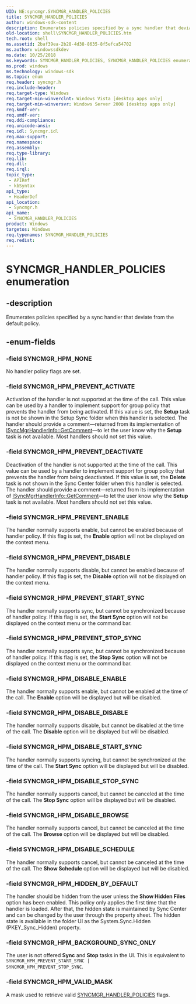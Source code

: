```yaml
---
UID: NE:syncmgr.SYNCMGR_HANDLER_POLICIES
title: SYNCMGR_HANDLER_POLICIES
author: windows-sdk-content
description: Enumerates policies specified by a sync handler that deviate from the default policy.
old-location: shell\SYNCMGR_HANDLER_POLICIES.htm
tech.root: shell
ms.assetid: 2baf39ea-2b28-4d38-8635-8f5efca54702
ms.author: windowssdkdev
ms.date: 10/25/2018
ms.keywords: SYNCMGR_HANDLER_POLICIES, SYNCMGR_HANDLER_POLICIES enumeration [Windows Shell], SYNCMGR_HPM_BACKGROUND_SYNC_ONLY, SYNCMGR_HPM_DISABLE_BROWSE, SYNCMGR_HPM_DISABLE_DISABLE, SYNCMGR_HPM_DISABLE_ENABLE, SYNCMGR_HPM_DISABLE_SCHEDULE, SYNCMGR_HPM_DISABLE_START_SYNC, SYNCMGR_HPM_DISABLE_STOP_SYNC, SYNCMGR_HPM_HIDDEN_BY_DEFAULT, SYNCMGR_HPM_NONE, SYNCMGR_HPM_PREVENT_ACTIVATE, SYNCMGR_HPM_PREVENT_DEACTIVATE, SYNCMGR_HPM_PREVENT_DISABLE, SYNCMGR_HPM_PREVENT_ENABLE, SYNCMGR_HPM_PREVENT_START_SYNC, SYNCMGR_HPM_PREVENT_STOP_SYNC, SYNCMGR_HPM_VALID_MASK, shell.SYNCMGR_HANDLER_POLICIES, shell_SYNCMGR_HANDLER_POLICIES, syncmgr/SYNCMGR_HANDLER_POLICIES, syncmgr/SYNCMGR_HPM_BACKGROUND_SYNC_ONLY, syncmgr/SYNCMGR_HPM_DISABLE_BROWSE, syncmgr/SYNCMGR_HPM_DISABLE_DISABLE, syncmgr/SYNCMGR_HPM_DISABLE_ENABLE, syncmgr/SYNCMGR_HPM_DISABLE_SCHEDULE, syncmgr/SYNCMGR_HPM_DISABLE_START_SYNC, syncmgr/SYNCMGR_HPM_DISABLE_STOP_SYNC, syncmgr/SYNCMGR_HPM_HIDDEN_BY_DEFAULT, syncmgr/SYNCMGR_HPM_NONE, syncmgr/SYNCMGR_HPM_PREVENT_ACTIVATE, syncmgr/SYNCMGR_HPM_PREVENT_DEACTIVATE, syncmgr/SYNCMGR_HPM_PREVENT_DISABLE, syncmgr/SYNCMGR_HPM_PREVENT_ENABLE, syncmgr/SYNCMGR_HPM_PREVENT_START_SYNC, syncmgr/SYNCMGR_HPM_PREVENT_STOP_SYNC, syncmgr/SYNCMGR_HPM_VALID_MASK
ms.prod: windows
ms.technology: windows-sdk
ms.topic: enum
req.header: syncmgr.h
req.include-header: 
req.target-type: Windows
req.target-min-winverclnt: Windows Vista [desktop apps only]
req.target-min-winversvr: Windows Server 2008 [desktop apps only]
req.kmdf-ver: 
req.umdf-ver: 
req.ddi-compliance: 
req.unicode-ansi: 
req.idl: Syncmgr.idl
req.max-support: 
req.namespace: 
req.assembly: 
req.type-library: 
req.lib: 
req.dll: 
req.irql: 
topic_type:
 - APIRef
 - kbSyntax
api_type:
 - HeaderDef
api_location:
 - Syncmgr.h
api_name:
 - SYNCMGR_HANDLER_POLICIES
product: Windows
targetos: Windows
req.typenames: SYNCMGR_HANDLER_POLICIES
req.redist: 
---
```


# SYNCMGR_HANDLER_POLICIES enumeration


## -description


Enumerates policies specified by a sync handler that deviate from the default policy.


## -enum-fields




### -field SYNCMGR_HPM_NONE

No handler policy flags are set.


### -field SYNCMGR_HPM_PREVENT_ACTIVATE

Activation of the handler is not supported at the time of the call. This value can be used by a handler to implement support for group policy that prevents the handler from being activated. If this value is set, the <b>Setup</b> task is not be shown in the Setup Sync folder when this handler is selected. The handler should provide a comment—returned from its implementation of <a href="https://msdn.microsoft.com/755d3038-934f-42b7-a807-7037fa0ea21e">ISyncMgrHandlerInfo::GetComment</a>—to let the user know why the <b>Setup</b> task is not available. Most handlers should not set this value.


### -field SYNCMGR_HPM_PREVENT_DEACTIVATE

Deactivation of the handler is not supported at the time of the call. This value can be used by a handler to implement support for group policy that prevents the handler from being deactivated. If this value is set, the <b>Delete</b> task is not shown in the Sync Center folder when this handler is selected. The handler should provide a comment—returned from its implementation of <a href="https://msdn.microsoft.com/755d3038-934f-42b7-a807-7037fa0ea21e">ISyncMgrHandlerInfo::GetComment</a>—to let the user know why the <b>Setup</b> task is not available. Most handlers should not set this value.


### -field SYNCMGR_HPM_PREVENT_ENABLE

The handler normally supports enable, but cannot be enabled because of handler policy. If this flag is set, the <b>Enable</b> option will not be displayed on the context menu.


### -field SYNCMGR_HPM_PREVENT_DISABLE

The handler normally supports disable, but cannot be enabled because of handler policy. If this flag is set, the <b>Disable</b> option will not be displayed on the context menu.


### -field SYNCMGR_HPM_PREVENT_START_SYNC

The handler normally supports sync, but cannot be synchronized because of handler policy. If this flag is set, the <b>Start Sync</b> option will not be displayed on the context menu or the command bar.


### -field SYNCMGR_HPM_PREVENT_STOP_SYNC

The handler normally supports sync, but cannot be synchronized because of handler policy. If this flag is set, the <b>Stop Sync</b> option will not be displayed on the context menu or the command bar.


### -field SYNCMGR_HPM_DISABLE_ENABLE

The handler normally supports enable, but cannot be enabled at the time of the call. The <b>Enable</b> option will be displayed but will be disabled.


### -field SYNCMGR_HPM_DISABLE_DISABLE

The handler normally supports disable, but cannot be disabled at the time of the call. The <b>Disable</b> option will be displayed but will be disabled.


### -field SYNCMGR_HPM_DISABLE_START_SYNC

The handler normally supports syncing, but cannot be synchronized at the time of the call. The <b>Start Sync</b> option will be displayed but will be disabled.


### -field SYNCMGR_HPM_DISABLE_STOP_SYNC

The handler normally supports cancel, but cannot be canceled at the time of the call. The <b>Stop Sync</b> option will be displayed but will be disabled.


### -field SYNCMGR_HPM_DISABLE_BROWSE

The handler normally supports cancel, but cannot be canceled at the time of the call. The <b>Browse</b> option will be displayed but will be disabled.


### -field SYNCMGR_HPM_DISABLE_SCHEDULE

The handler normally supports cancel, but cannot be canceled at the time of the call. The <b>Show Schedule</b> option will be displayed but will be disabled.


### -field SYNCMGR_HPM_HIDDEN_BY_DEFAULT

The handler should be hidden from the user unless the <b>Show Hidden Files</b> option has been enabled. This policy only applies the first time that the handler is loaded. After that, the hidden state is maintained by Sync Center and can be changed by the user through the property sheet. The hidden state is available in the folder UI as the System.Sync.Hidden (PKEY_Sync_Hidden) property.


### -field SYNCMGR_HPM_BACKGROUND_SYNC_ONLY

The user is not offered <b>Sync</b> and <b>Stop</b> tasks in the UI. This is equivalent to <code>SYNCMGR_HPM_PREVENT_START_SYNC | SYNCMGR_HPM_PREVENT_STOP_SYNC</code>.


### -field SYNCMGR_HPM_VALID_MASK

A mask used to retrieve valid <a href="https://msdn.microsoft.com/2baf39ea-2b28-4d38-8635-8f5efca54702">SYNCMGR_HANDLER_POLICIES</a> flags.

